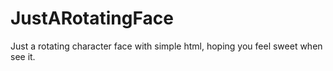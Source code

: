 # JustARotatingFace
Just a rotating character face with simple html, hoping you feel sweet when see it.
